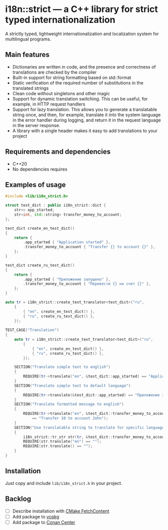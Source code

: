 # i18n::strict — a C++ library for strict typed internationalization

A strictly typed, lightweight internationalization and localization system for multilingual programs. 

## Main features

- Dictionaries are written in code, and the presence and correctness of translations are checked by the compiler
- Built-in support for string formatting based on std::format
- Static verification of the required number of substitutions in the translated strings
- Clean code without singletons and other magic
- Support for dynamic translation switching. This can be useful, for example, in HTTP request handlers
- Support for lazy translation. This allows you to generate a translatable string once, and then, for example, 
  translate it into the system language in the error handler during logging, and return it in the request language 
  in the server response.
- A library with a single header makes it easy to add translations to your project

## Requirements and dependencies

- C++20
- No dependencies requires

## Examples of usage

```cpp
#include <lib/i18n_strict.h>

struct test_dict : public i18n_strict::dict {
    str<> app_started;
    str<int, std::string> transfer_money_to_account;
};

test_dict create_en_test_dict()
{
    return {
        .app_started { "Application started" },
        .transfer_money_to_account { "Transfer {} to account {}" },
    };
}

test_dict create_ru_test_dict()
{
    return {
        .app_started { "Приложение запущено" },
        .transfer_money_to_account { "Перевести {} на счет {}" },
    };
}

auto tr = i18n_strict::create_text_translator<test_dict>("ru",
    {
        { "en", create_en_test_dict() },
        { "ru", create_ru_test_dict() },
    });
    
TEST_CASE("Translation")
{
    auto tr = i18n_strict::create_text_translator<test_dict>("ru",
        {
            { "en", create_en_test_dict() },
            { "ru", create_ru_test_dict() },
        });

    SECTION("Translate simple text to english")
    {
        REQUIRE(tr->translate("en", &test_dict::app_started) == "Application started");
    }
    SECTION("Translate simple text to default language")
    {
        REQUIRE(tr->translate(&test_dict::app_started) == "Приложение запущено");
    }
    SECTION("Translate formatted message to english")
    {
        REQUIRE(tr->translate("en", &test_dict::transfer_money_to_account, 10, std::string("John"))
            == "Transfer 10 to account John");
    }
    SECTION("Use translatable string to translate for specific language later")
    {
        i18n_strict::tr_str str(tr, &test_dict::transfer_money_to_account, 10, std::string("John"));
        REQUIRE(str.translate("en") == "");
        REQUIRE(str.translate() == "");
    }
}
```

## Installation

Just copy and include `lib/i18n_strict.h` in your project.

## Backlog

- [ ] Describe installation with [CMake FetchContent](https://cmake.org/cmake/help/latest/module/FetchContent.html)
- [ ] Add package to [vcpkg](https://vcpkg.io)
- [ ] Add package to [Conan Center](https://conan.io/center)
